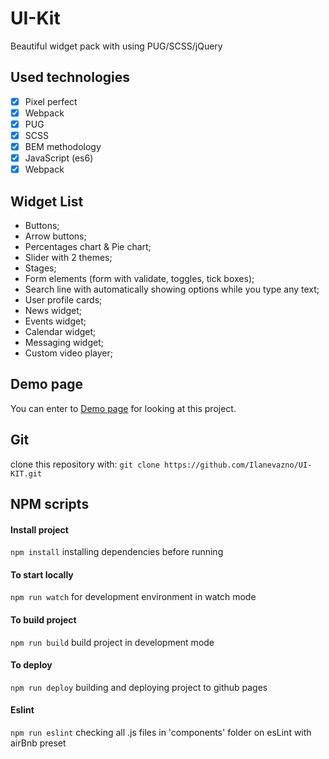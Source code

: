 # UI-Kit
Beautiful widget pack with using PUG/SCSS/jQuery
## Used technologies
- [x] Pixel perfect
- [x] Webpack
- [x] PUG
- [x] SCSS
- [x] BEM methodology
- [x] JavaScript (es6)
- [x] Webpack

## Widget List
- Buttons;
- Arrow buttons;
- Percentages chart & Pie chart;
- Slider with 2 themes;
- Stages;
- Form elements (form with validate, toggles, tick boxes);
- Search line with automatically showing options while you type any text;
- User profile cards;
- News widget;
- Events widget;
- Calendar widget;
- Messaging widget;
- Custom video player;


## Demo page
You can enter to [Demo page](https://ilanevazno.github.io/UI-KIT/ "Demo page") for looking at this project.

## Git
clone this repository with:
```git clone https://github.com/Ilanevazno/UI-KIT.git```

## NPM scripts

#### Install project
```npm install``` installing dependencies before running

#### To start locally 
```npm run watch``` for development environment in watch mode

#### To build project 
```npm run build``` build project in development mode

#### To deploy
```npm run deploy``` building and deploying project to github pages

#### Eslint
```npm run eslint``` checking all .js files in 'components' folder on esLint with airBnb preset

